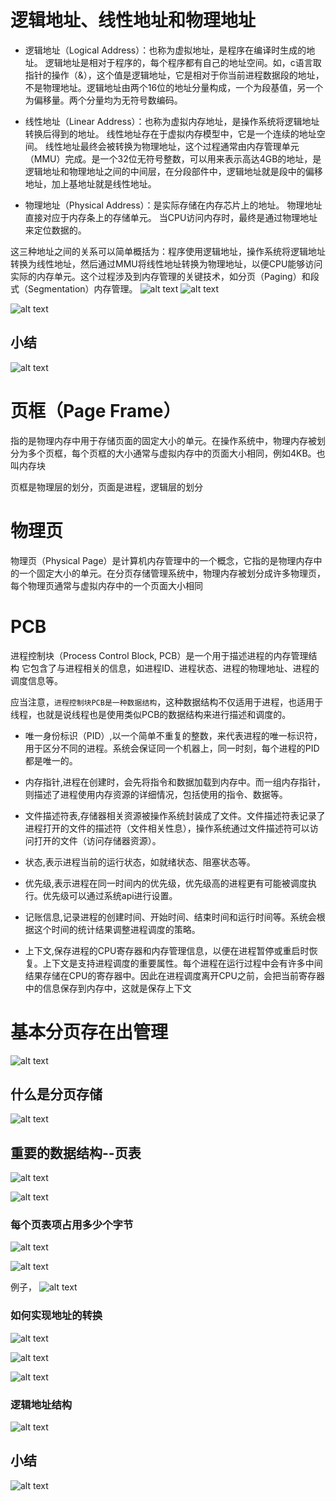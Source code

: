 # 逻辑地址、线性地址和物理地址

- 逻辑地址（Logical Address）：也称为虚拟地址，是程序在编译时生成的地址。
逻辑地址是相对于程序的，每个程序都有自己的地址空间。如，c语言取指针的操作（&），这个值是逻辑地址，它是相对于你当前进程数据段的地址，不是物理地址。逻辑地址由两个16位的地址分量构成，一个为段基值，另一个为偏移量。两个分量均为无符号数编码。

- 线性地址（Linear Address）：也称为虚拟内存地址，是操作系统将逻辑地址转换后得到的地址。
线性地址存在于虚拟内存模型中，它是一个连续的地址空间。
线性地址最终会被转换为物理地址，这个过程通常由内存管理单元（MMU）完成。是一个32位无符号整数，可以用来表示高达4GB的地址，是逻辑地址和物理地址之间的中间层，在分段部件中，逻辑地址就是段中的偏移地址，加上基地址就是线性地址。

- 物理地址（Physical Address）：是实际存储在内存芯片上的地址。
物理地址直接对应于内存条上的存储单元。
当CPU访问内存时，最终是通过物理地址来定位数据的。

这三种地址之间的关系可以简单概括为：程序使用逻辑地址，操作系统将逻辑地址转换为线性地址，然后通过MMU将线性地址转换为物理地址，以便CPU能够访问实际的内存单元。这个过程涉及到内存管理的关键技术，如分页（Paging）和段式（Segmentation）内存管理。
![alt text](image-16.png)
![alt text](image-15.png)

![alt text](image-14.png)
## 小结
![alt text](image-17.png)
# 页框（Page Frame）
指的是物理内存中用于存储页面的固定大小的单元。在操作系统中，物理内存被划分为多个页框，每个页框的大小通常与虚拟内存中的页面大小相同，例如4KB。也叫内存块

页框是物理层的划分，页面是进程，逻辑层的划分
# 物理页
物理页（Physical Page）是计算机内存管理中的一个概念，它指的是物理内存中的一个固定大小的单元。在分页存储管理系统中，物理内存被划分成许多物理页，每个物理页通常与虚拟内存中的一个页面大小相同
# PCB

进程控制块（Process Control Block, PCB）是一个用于描述进程的内存管理结构
它包含了与进程相关的信息，如进程ID、进程状态、进程的物理地址、进程的调度信息等。

应当注意，`进程控制块PCB是一种数据结构`，这种数据结构不仅适用于进程，也适用于线程，也就是说线程也是使用类似PCB的数据结构来进行描述和调度的。

- 唯一身份标识（PID）,以一个简单不重复的整数，来代表进程的唯一标识符，用于区分不同的进程。系统会保证同一个机器上，同一时刻，每个进程的PID都是唯一的。

- 内存指针,进程在创建时，会先将指令和数据加载到内存中。而一组内存指针，则描述了进程使用内存资源的详细情况，包括使用的指令、数据等。

- 文件描述符表,存储器相关资源被操作系统封装成了文件。文件描述符表记录了进程打开的文件的描述符（文件相关性息），操作系统通过文件描述符可以访问打开的文件（访问存储器资源）。

- 状态,表示进程当前的运行状态，如就绪状态、阻塞状态等。

- 优先级,表示进程在同一时间内的优先级，优先级高的进程更有可能被调度执行。优先级可以通过系统api进行设置。

- 记账信息,记录进程的创建时间、开始时间、结束时间和运行时间等。系统会根据这个时间的统计结果调整进程调度的策略。

- 上下文,保存进程的CPU寄存器和内存管理信息，以便在进程暂停或重启时恢复。上下文是支持进程调度的重要属性。每个进程在运行过程中会有许多中间结果存储在CPU的寄存器中。因此在进程调度离开CPU之前，会把当前寄存器中的信息保存到内存中，这就是保存上下文

# 基本分页存在出管理

![alt text](image.png)

## 什么是分页存储

![alt text](image-1.png)

## 重要的数据结构--页表

![alt text](image-2.png)

![alt text](image-4.png)

### 每个页表项占用多少个字节

![alt text](image-6.png)

![alt text](image-7.png)

例子，
![alt text](image-18.png)

### 如何实现地址的转换

![alt text](image-8.png)

![alt text](image-9.png)

![alt text](image-10.png)

### 逻辑地址结构

![alt text](image-11.png)

## 小结

![alt text](image-13.png)